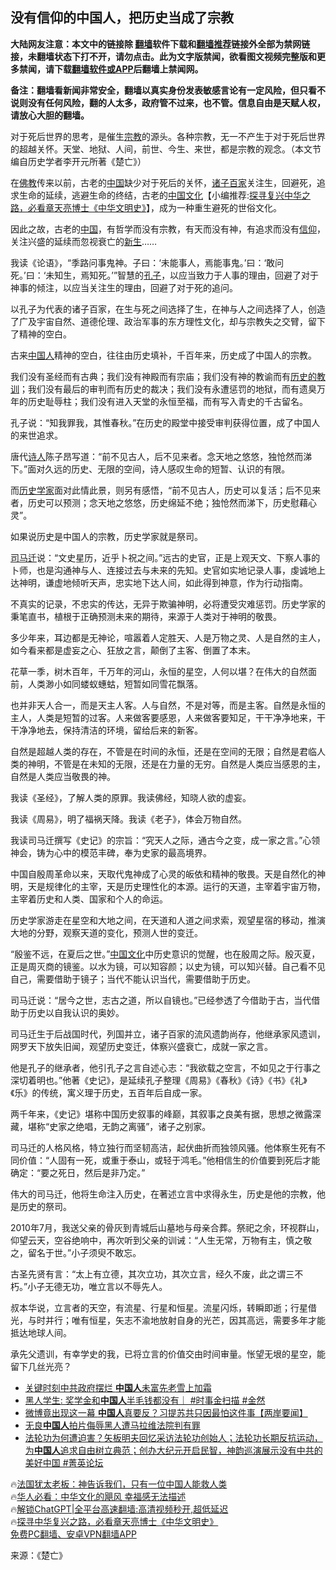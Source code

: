  <!-- 面包屑导航 --> <h2>没有信仰的中国人，把历史当成了宗教</h2> <p class="notice"><b>大陆网友注意：本文中的链接除 <a href="https://github.com/bannedbook/fanqiang" >翻墙</a>软件下载和<a href="https://github.com/killgcd/justmysocks/blob/master/README.md">翻墙推荐</a>链接外全部为禁网链接，未翻墙状态下打不开，请勿点击。此为文字版禁闻，欲看图文视频完整版和更多禁闻，请下载<a href="https://github.com/bannedbook/fanqiang">翻墙软件或APP</a>后翻墙上禁闻网。</p><p>备注：翻墙看新闻非常安全，翻墙以真实身份发表敏感言论有一定风险，但只看不说则没有任何风险，翻的人太多，政府管不过来，也不管。信息自由是天赋人权，请放心大胆的翻墙。</b></p>  <div class="entry"> <p>对于死后世界的思考，是催生<a href="https://www.bannedbook.org/bnews/tag/%e5%ae%97%e6%95%99/" class="st_tag internal_tag" rel="tag" title="标签 宗教 下的日志">宗教</a>的源头。各种宗教，无一不产生于对于死后世界的超越关怀。天堂、地狱、人间，前世、今生、来世，都是宗教的观念。（本文节编自历史学者李开元所著《楚亡》）</p> <p>在<span class='wp_keywordlink'><a href="https://www.qi-gong.me/buddhism/" title="佛教" target="_blank">佛教</a></span>传来以前，古老的<span class='wp_keywordlink_affiliate'><a href="https://www.bannedbook.org/" title="中国" target="_blank">中国</a></span>缺少对于死后的关怀，<a href="https://www.bannedbook.org/bnews/tag/%E8%AF%B8%E5%AD%90%E7%99%BE%E5%AE%B6/" class="st_tag internal_tag" rel="tag" title="标签 诸子百家 下的日志">诸子百家</a>关注生，回避死，追求生命的延续，逃避生命的终结，古老的<span class='wp_keywordlink'><a href="https://www.bannedbook.org/forum24/" title="国学传统文化" target="_blank">中国文化</a></span>【小编推荐:<a href='https://www.bannedbook.org/bnews/comments/20220808/1768773.html' target='_blank'>探寻复兴中华之路，必看章天亮博士《中华文明史》</a>】，成为一种重生避死的世俗文化。</p> <p>因此之故，古老的<a href="https://www.bannedbook.org/bnews/tag/%E4%B8%AD%E5%9B%BD/" class="st_tag internal_tag" rel="tag" title="标签 中国 下的日志">中国</a>，有哲学而没有宗教，有天而没有神，有追求而没有<a href="https://www.bannedbook.org/bnews/tag/%e4%bf%a1%e4%bb%b0/" class="st_tag internal_tag" rel="tag" title="标签 信仰 下的日志">信仰</a>，关注兴盛的延续而忽视衰亡的<span class='wp_keywordlink'><a href="https://www.bannedbook.org/forum2/topic1642.html" title="正见网《新生》" target="_blank">新生</a></span>……</p> <p>我读《论语》，“季路问事鬼神。子曰：‘未能事人，焉能事鬼。’曰：‘敢问死。’曰：‘未知生，焉知死。’”智慧的<a href="https://www.bannedbook.org/bnews/tag/%e5%ad%94%e5%ad%90/" class="st_tag internal_tag" rel="tag" title="标签 孔子 下的日志">孔子</a>，以应当致力于人事的理由，回避了对于神事的倾注，以应当关注生的理由，回避了对于死的追问。</p> <p>以孔子为代表的诸子百家，在生与死之间选择了生，在神与人之间选择了人，创造了广及宇宙自然、道德伦理、政治军事的东方理性文化，却与宗教失之交臂，留下了精神的空白。</p> <p>古来<a href="https://www.bannedbook.org/bnews/tag/%e4%b8%ad%e5%9b%bd%e4%ba%ba/" class="st_tag internal_tag" rel="tag" title="标签 中国人 下的日志">中国人</a>精神的空白，往往由历史填补，千百年来，历史成了中国人的宗教。</p> <p>我们没有圣经而有古典；我们没有神殿而有宗庙；我们没有神的教谕而有<span class='wp_keywordlink'><a href="https://www.bannedbook.org/forum2/topic4514.html" title="《历史的教训》" target="_blank">历史的教训</a></span>；我们没有最后的审判而有历史的裁决；我们没有永遭惩罚的地狱，而有遗臭万年的历史耻辱柱；我们没有进入天堂的永恒至福，而有写入青史的千古留名。</p> <p>孔子说：“知我罪我，其惟春秋。”在历史的殿堂中接受审判获得位置，成了中国人的来世追求。</p> <p>唐代<span class='wp_keywordlink'><a href="https://www.bannedbook.org/forum11/topic295.html" title="禁片：诗人的悲歌" target="_blank">诗人</a></span>陈子昂写道：“前不见古人，后不见来者。念天地之悠悠，独怆然而涕下。”面对久远的历史、无限的空间，诗人感叹生命的短暂、认识的有限。</p> <p>而<a href="https://www.bannedbook.org/bnews/tag/%E5%8E%86%E5%8F%B2%E5%AD%A6%E5%AE%B6/" class="st_tag internal_tag" rel="tag" title="标签 历史学家 下的日志">历史学家</a>面对此情此景，则另有感悟，“前不见古人，历史可以复活；后不见来者，历史可以预测；念天地之悠悠，历史绵延不绝；独怆然而涕下，历史慰藉心灵”。</p> <p>如果说历史是中国人的宗教，历史学家就是祭司。</p> <p><a href="https://www.bannedbook.org/bnews/tag/%E5%8F%B8%E9%A9%AC%E8%BF%81/" class="st_tag internal_tag" rel="tag" title="标签 司马迁 下的日志">司马迁</a>说：“文史星历，近乎卜祝之间。”远古的史官，正是上观天文、下察人事的卜师，也是沟通神与人、连接过去与未来的先知。史官如实地记录人事，虔诚地上达神明，谦虚地倾听天声，忠实地下达人间，如此得到神意，作为行动指南。</p> <p>不真实的记录，不忠实的传达，无异于欺骗神明，必将遭受灾难惩罚。历史学家的秉笔直书，植根于正确预测未来的期待，来源于人类对于神明的敬畏。</p> <p>多少年来，耳边都是无神论，喧嚣着人定胜天、人是万物之灵、人是自然的主人，如今看来都是虚妄之心、狂放之言，颠倒了主客、倒置了本末。</p> <p>花草一季，树木百年，千万年的河山，永恒的星空，人何以堪？在伟大的自然面前，人类渺小如同蝼蚁蟪蛄，短暂如同雪花飘落。</p> <p>也并非天人合一，而是天主人客。人与自然，不是对等，而是主客。自然是永恒的主人，人类是短暂的过客。人来做客要感恩，人来做客要知足，干干净净地来，干干净净地去，保持清洁的环境，留给后来的新客。</p>  <p>自然是超越人类的存在，不管是在时间的永恒，还是在空间的无限；自然是君临人类的神明，不管是在未知的无限，还是在力量的无穷。自然是人类应当感恩的主，自然是人类应当敬畏的神。</p> <p>我读《圣经》，了解人类的原罪。我读佛经，知晓人欲的虚妄。</p> <p>我读《周易》，明了福祸天降。我读《老子》，体会万物自然。</p> <p>我读司马迁撰写《史记》的宗旨：“究天人之际，通古今之变，成一家之言。”心领神会，铸为心中的模范丰碑，奉为史家的最高境界。</p> <p>中国自殷周革命以来，天取代鬼神成了心灵的皈依和精神的敬畏。天是自然化的神明，天是规律化的主宰，天是历史理性化的本源。运行的天道，主宰着宇宙万物，主宰着历史和人类、国家和个人的命运。</p> <p>历史学家游走在星空和大地之间，在天道和人道之间求索，观望星宿的移动，推演大地的分野，观察天道的变化，预测人世的变迁。</p> <p>“殷鉴不远，在夏后之世。”<a href="https://www.bannedbook.org/bnews/tag/%E4%B8%AD%E5%9B%BD%E6%96%87%E5%8C%96/" class="st_tag internal_tag" rel="tag" title="标签 中国文化 下的日志">中国文化</a>中历史意识的觉醒，也在殷周之际。殷灭夏，正是周灭商的镜鉴。以水为镜，可以知容颜；以史为镜，可以知兴替。自己看不见自己，需要借助于镜子；当代不能认识当代，需要借助于历史。</p> <p>司马迁说：“居今之世，志古之道，所以自镜也。”已经参透了今借助于古，当代借助于历史以自我认识的奥妙。</p>  <p>司马迁生于后战国时代，列国并立，诸子百家的流风遗韵尚存，他继承家风遗训，网罗天下放失旧闻，观望历史变迁，体察兴盛衰亡，成就一家之言。</p> <p>他是孔子的继承者，他引孔子之言自述心志：“我欲载之空言，不如见之于行事之深切着明也。”他著《史记》，是延续孔子整理《周易》《春秋》《诗》《书》《礼》《乐》的传统，寓义理于历史，五百年后自成一家。</p> <p>两千年来，《史记》堪称中国历史叙事的峰巅，其叙事之良美有据，思想之微露深藏，堪称“史家之绝唱，无韵之离骚”，诸子之别家。</p> <p>司马迁的人格风格，特立独行而坚韧高洁，起伏曲折而独领风骚。他体察生死有不同价值：“人固有一死，或重于泰山，或轻于鸿毛。”他相信生的价值要到死后才能确定：“要之死日，然后是非乃定。”</p> <p>伟大的司马迁，他将生命注入历史，在著述立言中求得永生，历史是他的宗教，他是历史的祭司。</p> <p>2010年7月，我送父亲的骨灰到青城后山墓地与母亲合葬。祭祀之余，环视群山，仰望云天，空谷绝响中，再次听到父亲的训诫：“人生无常，万物有主，慎之敬之，留名于世。”小子须臾不敢忘。</p> <p>古圣先贤有言：“太上有立德，其次立功，其次立言，经久不废，此之谓三不朽。”小子无德无功，唯立言以不辱先人。</p> <p>叔本华说，立言者的天空，有流星、行星和恒星。流星闪烁，转瞬即逝；行星借光，与时并行；唯有恒星，矢志不渝地放射自身的光芒，因其高远，需要多年才能抵达地球人间。</p>  <p>承先父遗训，有幸学史的我，已将立言的价值交由时间审量。怅望无垠的星空，能留下几丝光亮？</p> <!--<div id="taboola-mid-1"></div>--><ul class='op-related-articles' title='相关阅读'> <li><a href='https://www.bannedbook.org/bnews/cnnews/20230722/1910894.html' target='_blank'>关键时刻中共政府摆烂 <b>中国人</b>未富先老雪上加霜</a></li> <li><a href='https://www.bannedbook.org/bnews/sohnews/20230721/1910709.html' target='_blank'>黑人学生: 奖学金和<b>中国人</b>半毛钱都没有｜ #时事金扫描 #金然</a></li> <li><a href='https://www.bannedbook.org/bnews/bannedvideo/20230721/1910705.html' target='_blank'>微博竟出现这一幕 <b>中国人</b>真要反？习提苏共只因最怕这件事【两岸要闻】</a></li> <li><a href='https://www.bannedbook.org/bnews/headline/20230721/1910655.html' target='_blank'>无良<b>中国人</b>拍片侮辱黑人遭马拉维法院判有罪</a></li> <li><a href='https://www.bannedbook.org/bnews/bannedvideo/20230721/1910471.html' target='_blank'>法轮功为何遭迫害？矢板明夫回忆采访法轮功创始人；法轮功长期反抗运动，为<b>中国人</b>追求自由树立典范；创办大纪元开启民智，神韵巡演展示没有中共的美好中国 #菁英论坛</a></li> </ul> <p class="texttj"> 🔥<a href="https://www.bannedbook.org/bnews/ssgc/20230219/1850782.html" target="_blank">法国犹太老板：神告诉我们，只有一位中国人能救人类</a><br/> 🔥<a href="https://www.bannedbook.org/bnews/comments/20220220/1694796.html" target="_blank">华人必看：中华文化的飓风 幸福感无法描述</a><br/> 🔥<a href="https://github.com/bannedbook/fanqiang/wiki/V2ray%E6%9C%BA%E5%9C%BA" target="_blank">解锁ChatGPT|全平台高速翻墙:高清视频秒开,超低延迟</a><br/> 🔥<a href="https://www.bannedbook.org/bnews/comments/20220808/1768773.html" target="_blank">探寻中华复兴之路，必看章天亮博士《中华文明史》</a><br/> <a href="https://github.com/bannedbook/fanqiang/wiki/%E7%A6%81%E9%97%BB%E7%BD%91%E5%AE%89%E5%8D%93%E7%BF%BB%E5%A2%99%E6%96%B0%E9%97%BBAPP" target="_blank">免费PC翻墙、安卓VPN翻墙APP</a><br/> </p><p class="src-info">来源：《楚亡》 </p><a name='sharetosocial'></a> <div style="margin-bottom:5px;padding-bottom:5px;clear:both"> <div id="archive-pix-1" class="banner-ads"> <!-- AuctionX Display platform tag START --> <div id="27602x728x90x621x_ADSLOT1" clicktrack="%%CLICK_URL_ESC%%"></div>  <!-- AuctionX Display platform tag END --> </div> <div id="archive-pix-2" class="banner-ads"> <!-- AuctionX Display platform tag START --> <div id="27556x300x250x621x_ADSLOT1" clicktrack="%%CLICK_URL_ESC%%" style="margin:0 auto;text-align:center"></div>  <!-- AuctionX Display platform tag END --> </div> </div>  <div id="archive-pix-1" class="banner-ads"> <!-- AuctionX Display platform tag START --> <div id="27603x728x90x621x_ADSLOT1" clicktrack="%%CLICK_URL_ESC%%"></div>  <!-- AuctionX Display platform tag END --> </div> </div><!--END ENTRY--> 